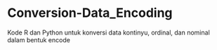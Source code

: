 # Conversion-Data_Encoding
Kode R dan Python untuk konversi data kontinyu, ordinal, dan nominal dalam bentuk encode
